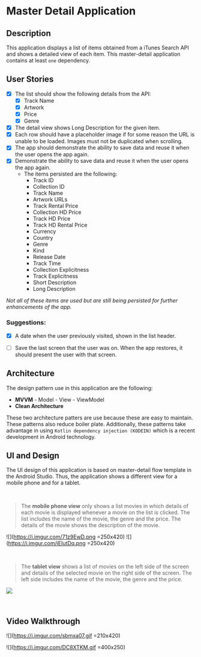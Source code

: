 # Master Detail Application

## Description

This application displays a list of items obtained from a iTunes Search API and shows a detailed view of each item. This master-detail application contains at least `one` dependency.

## User Stories

- [x] The list should show the following details from the API: 
    - [x] Track Name
    - [x] Artwork 
    - [x] Price
    - [x] Genre
- [x] The detail view shows Long Description for the given item.
- [x] Each row should have a placeholder image if for some reason the URL is unable to be loaded. Images must not be duplicated when scrolling. 
- [x] The app should demonstrate the ability to save data and reuse it when the user opens the app again.
- [x] Demonstrate the ability to save data and reuse it when the user opens the app again. 
    * The items persisted are the following:
        * Track ID
        * Collection ID
        * Track Name
        * Artwork URLs
        * Track Rental Price
        * Collection HD Price
        * Track HD Price
        * Track HD Rental Price
        * Currency
        * Country
        * Genre
        * Kind
        * Release Date
        * Track Time
        * Collection Explicitness
        * Track Explicitness
        * Short Description
        * Long Description

*Not all of these items are used but are still being persisted for further enhancements of the app.*

### Suggestions:
- [x] A date when the user previously visited, shown in the list header.
- [ ] Save the last screen that the user was on. When the app restores, it should present the user with that screen. 
    

## Architecture
    
The design pattern use in this application are the following:
* **MVVM** - Model - View - ViewModel
* **Clean Architecture**

These two architecture patters are use because these are easy to maintain. These patterns also reduce boiler plate. Additionally, these patterns take advantage in using `Kotlin dependency injection (KODEIN)` which is a recent development in Android technology. 


## UI and Design

The UI design of this application is based on master-detail flow template in the Android Studio. Thus, the application shows a different view for a mobile phone and for a tablet. 

<br>

>The **mobile phone view** only shows a list movies in which details of each movie is displayed whenever a movie on the list is clicked. The list includes the name of the movie, the genre and the price. The details of the movie shows the description of the movie.

![](https://i.imgur.com/71z9EwD.png =250x420) ![](https://i.imgur.com/iEIutDq.png =250x420)

<br>

>The **tablet view** shows a list of movies on the left side of the screen and details of the selected movie on the right side of the screen. The left side includes the name of the movie, the genre and the price.

![](https://i.imgur.com/CfBYw9R.png)

<br>

## Video Walkthrough

![](https://i.imgur.com/sbmxa07.gif =210x420) 

![](https://i.imgur.com/DC8XTKM.gif =400x250)





